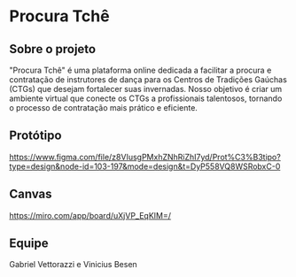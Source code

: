 # Procura Tchê

## Sobre o projeto
"Procura Tchê" é uma plataforma online dedicada a facilitar a procura e contratação de instrutores de dança  para os Centros de Tradições Gaúchas (CTGs) que desejam fortalecer suas invernadas. Nosso objetivo é criar um ambiente virtual que conecte os CTGs a profissionais talentosos, tornando o processo de contratação mais prático e eficiente.

## Protótipo
https://www.figma.com/file/z8VIusgPMxhZNhRiZhI7yd/Prot%C3%B3tipo?type=design&node-id=103-197&mode=design&t=DyP558VQ8WSRobxC-0

## Canvas
https://miro.com/app/board/uXjVP_EqKIM=/

## Equipe
Gabriel Vettorazzi e Vinicius Besen
